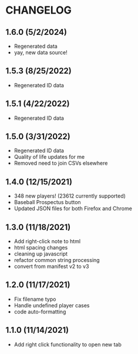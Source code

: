 # CHANGELOG

## 1.6.0 (5/2/2024)
- Regenerated data
- yay, new data source!

## 1.5.3 (8/25/2022)
- Regenerated ID data

## 1.5.1 (4/22/2022)
- Regenerated ID data

## 1.5.0 (3/31/2022)
- Regenerated ID data
- Quality of life updates for me
- Removed need to join CSVs elsewhere

## 1.4.0 (12/15/2021)
- 348 new players! (23612 currently supported)
- Baseball Prospectus button
- Updated JSON files for both Firefox and Chrome

## 1.3.0 (11/18/2021)
- Add right-click note to html
- html spacing changes
- cleaning up javascript
- refactor common string processing
- convert from manifest v2 to v3

## 1.2.0 (11/17/2021)
- Fix filename typo 
- Handle undefined player cases 
- code auto-formatting

## 1.1.0 (11/14/2021)
- Add right click functionality to open new tab
